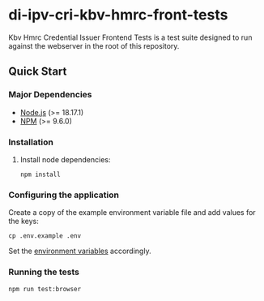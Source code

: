 # di-ipv-cri-kbv-hmrc-front-tests

Kbv Hmrc Credential Issuer Frontend Tests is a test suite designed to run against the webserver in the root of this repository.

## Quick Start

### Major Dependencies

- [Node.js](https://nodejs.org/en/) (>= 18.17.1)
- [NPM](https://www.npmjs.com/) (>= 9.6.0)

### Installation

1. Install node dependencies:

   ```
   npm install
   ```

### Configuring the application

Create a copy of the example environment variable file and add values for the keys:

```
cp .env.example .env
```

Set the [environment variables](./environment-variables.md) accordingly.

### Running the tests

```
npm run test:browser
```
